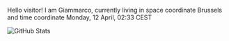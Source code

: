 Hello visitor! I am Giammarco, currently living in space coordinate Brussels and time coordinate Monday, 12 April, 02:33 CEST

![GitHub Stats](https://github-readme-stats.vercel.app/api?username=grcasanova)

